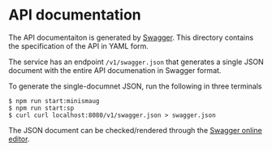 # API documentation

The API documentaiton is generated by [Swagger](https://swagger.io).  This directory contains the specification of the API in YAML form.

The service has an endpoint `/v1/swagger.json` that generates a single JSON document with the entire API documenation in Swagger format.

To generate the single-documnet JSON, run the following in three terminals

    $ npm run start:minismaug
    $ npm run start:sp
    $ curl curl localhost:8080/v1/swagger.json > swagger.json

The JSON document can be checked/rendered through the [Swagger online editor](http://editor.swagger.io/).
